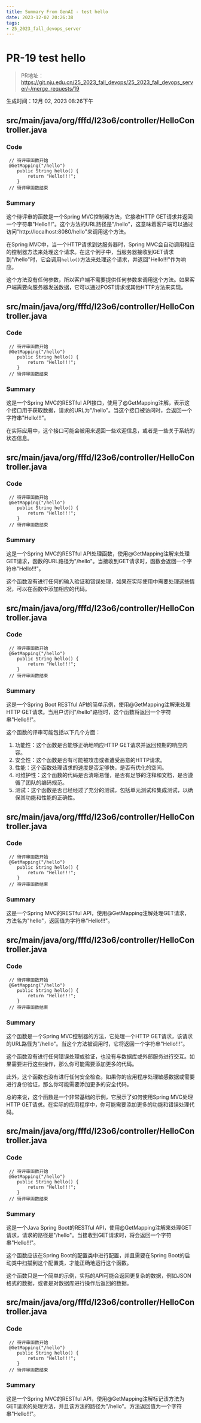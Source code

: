 ```yaml
---
title: Summary From GenAI - test hello
date: 2023-12-02 20:26:38
tags:
- 25_2023_fall_devops_server
---
```

 
# PR-19 test hello

> PR地址：https://git.nju.edu.cn/25_2023_fall_devops/25_2023_fall_devops_server/-/merge_requests/19

生成时间：12月 02, 2023 08:26下午

## src/main/java/org/fffd/l23o6/controller/HelloController.java
### Code 
```
 // 待评审函数开始 
 @GetMapping("/hello")
    public String hello() {
        return "Hello!!!";
    } 
 // 待评审函数结束 
```

### Summary
 这个待评审的函数是一个Spring MVC控制器方法，它接收HTTP GET请求并返回一个字符串"Hello!!!"。这个方法的URL路径是"/hello"，这意味着客户端可以通过访问"http://localhost:8080/hello"来调用这个方法。

在Spring MVC中，当一个HTTP请求到达服务器时，Spring MVC会自动调用相应的控制器方法来处理这个请求。在这个例子中，当服务器接收到GET请求到"/hello"时，它会调用`hello()`方法来处理这个请求，并返回"Hello!!!"作为响应。

这个方法没有任何参数，所以客户端不需要提供任何参数来调用这个方法。如果客户端需要向服务器发送数据，它可以通过POST请求或其他HTTP方法来实现。

## src/main/java/org/fffd/l23o6/controller/HelloController.java
### Code 
```
 // 待评审函数开始 
 @GetMapping("/hello")
    public String hello() {
        return "Hello!!!";
    } 
 // 待评审函数结束 
```

### Summary
 这是一个Spring MVC的RESTful API接口，使用了@GetMapping注解，表示这个接口用于获取数据，请求的URL为"/hello"。当这个接口被访问时，会返回一个字符串"Hello!!!"。

在实际应用中，这个接口可能会被用来返回一些欢迎信息，或者是一些关于系统的状态信息。

## src/main/java/org/fffd/l23o6/controller/HelloController.java
### Code 
```
 // 待评审函数开始 
 @GetMapping("/hello")
    public String hello() {
        return "Hello!!!";
    } 
 // 待评审函数结束 
```

### Summary
 这是一个Spring MVC的RESTful API处理函数，使用@GetMapping注解来处理GET请求，函数的URL路径为"/hello"。当接收到GET请求时，函数会返回一个字符串"Hello!!!"。

这个函数没有进行任何的输入验证和错误处理，如果在实际使用中需要处理这些情况，可以在函数中添加相应的代码。

## src/main/java/org/fffd/l23o6/controller/HelloController.java
### Code 
```
 // 待评审函数开始 
 @GetMapping("/hello")
    public String hello() {
        return "Hello!!!";
    } 
 // 待评审函数结束 
```

### Summary
 这是一个Spring Boot RESTful API的简单示例，使用@GetMapping注解来处理HTTP GET请求。当用户访问"/hello"路径时，这个函数将返回一个字符串"Hello!!!"。

这个函数的评审可能包括以下几个方面：

1. 功能性：这个函数是否能够正确地响应HTTP GET请求并返回预期的响应内容。
2. 安全性：这个函数是否有可能被攻击或者遭受恶意的HTTP请求。
3. 性能：这个函数处理请求的速度是否足够快，是否有优化的空间。
4. 可维护性：这个函数的代码是否清晰易懂，是否有足够的注释和文档，是否遵循了团队的编码规范。
5. 测试：这个函数是否已经经过了充分的测试，包括单元测试和集成测试，以确保其功能和性能的正确性。

## src/main/java/org/fffd/l23o6/controller/HelloController.java
### Code 
```
 // 待评审函数开始 
 @GetMapping("/hello")
    public String hello() {
        return "Hello!!!";
    } 
 // 待评审函数结束 
```

### Summary
 这是一个Spring MVC的RESTful API，使用@GetMapping注解处理GET请求，方法名为"hello"，返回值为字符串"Hello!!!"。

## src/main/java/org/fffd/l23o6/controller/HelloController.java
### Code 
```
 // 待评审函数开始 
 @GetMapping("/hello")
    public String hello() {
        return "Hello!!!";
    } 
 // 待评审函数结束 
```

### Summary
 这个函数是一个Spring MVC控制器的方法，它处理一个HTTP GET请求，该请求的URL路径为"/hello"。当这个方法被调用时，它将返回一个字符串"Hello!!!"。

这个函数没有进行任何错误处理或验证，也没有与数据库或外部服务进行交互。如果需要进行这些操作，那么你可能需要添加更多的代码。

此外，这个函数也没有进行任何安全检查。如果你的应用程序处理敏感数据或需要进行身份验证，那么你可能需要添加更多的安全代码。

总的来说，这个函数是一个非常基础的示例，它展示了如何使用Spring MVC处理HTTP GET请求。在实际的应用程序中，你可能需要添加更多的功能和错误处理代码。

## src/main/java/org/fffd/l23o6/controller/HelloController.java
### Code 
```
 // 待评审函数开始 
 @GetMapping("/hello")
    public String hello() {
        return "Hello!!!";
    } 
 // 待评审函数结束 
```

### Summary
 这是一个Java Spring Boot的RESTful API，使用@GetMapping注解来处理GET请求，请求的路径是"/hello"。当接收到GET请求时，将会返回一个字符串"Hello!!!"。

这个函数应该在Spring Boot的配置类中进行配置，并且需要在Spring Boot的启动类中扫描到这个配置类，才能正确地运行这个函数。

这个函数只是一个简单的示例，实际的API可能会返回更复杂的数据，例如JSON格式的数据，或者是对数据库进行操作后返回的数据。

## src/main/java/org/fffd/l23o6/controller/HelloController.java
### Code 
```
 // 待评审函数开始 
 @GetMapping("/hello")
    public String hello() {
        return "Hello!!!";
    } 
 // 待评审函数结束 
```

### Summary
 这是一个Spring MVC的RESTful API，使用@GetMapping注解标记该方法为GET请求的处理方法，并且该方法的路径为"/hello"。方法返回值为一个字符串"Hello!!!"。

